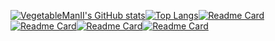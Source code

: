 [![VegetableManII's GitHub stats](https://github-readme-stats.vercel.app/api?username=VegetableManII&count_private=true&show_icons=true&theme=vue-dark&hide=prs,issues,contribs)](https://github.com/VegetableManII)[![Top Langs](https://github-readme-stats.vercel.app/api/top-langs/?username=VegetableManII&layout=compact&langs_count=2&theme=vue-dark)](https://github.com/VegetableManII)[![Readme Card](https://github-readme-stats.vercel.app/api/pin/?username=VegetableManII&repo=Algorithm-Ex&theme=vue-dark)](https://github.com/VegetableManII/Algorithm-Ex)[![Readme Card](https://github-readme-stats.vercel.app/api/pin/?username=VegetableManII&repo=Happy21_Sever&theme=vue-dark)](https://github.com/VegetableManII/Happy21_Sever)[![Readme Card](https://github-readme-stats.vercel.app/api/pin/?username=VegetableManII&repo=Summary&theme=vue-dark)](https://github.com/VegetableManII/Summary)[![Readme Card](https://github-readme-stats.vercel.app/api/pin/?username=VegetableManII&repo=Zombies-Game&theme=vue-dark)](https://github.com/VegetableManII/Zombies-Game)
